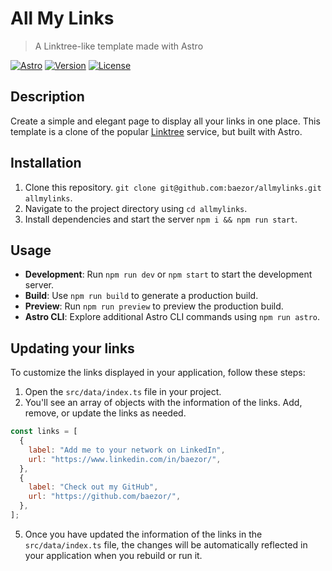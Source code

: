 # All My Links

> A Linktree-like template made with Astro

[![Astro](https://img.shields.io/badge/astro-4.7.1-blue.svg)](https://astro.build)
[![Version](https://img.shields.io/badge/version-0.0.1-blue.svg)](https://github.com/baezor/allmylinks)
[![License](https://img.shields.io/badge/license-MIT-green.svg)](https://opensource.org/licenses/MIT)

## Description

Create a simple and elegant page to display all your links in one place.
This template is a clone of the popular [Linktree](https://linktr.ee/) service, but built with Astro.

## Installation

1. Clone this repository. `git clone git@github.com:baezor/allmylinks.git allmylinks`.
2. Navigate to the project directory using `cd allmylinks`.
3. Install dependencies and start the server `npm i && npm run start`.

## Usage

- **Development**: Run `npm run dev` or `npm start` to start the development server.
- **Build**: Use `npm run build` to generate a production build.
- **Preview**: Run `npm run preview` to preview the production build.
- **Astro CLI**: Explore additional Astro CLI commands using `npm run astro`.

## Updating your links

To customize the links displayed in your application, follow these steps:

1. Open the `src/data/index.ts` file in your project.
2. You'll see an array of objects with the information of the links. Add, remove, or update the links as needed.

```javascript
const links = [
  {
    label: "Add me to your network on LinkedIn",
    url: "https://www.linkedin.com/in/baezor/",
  },
  {
    label: "Check out my GitHub",
    url: "https://github.com/baezor/",
  },
];
```

5. Once you have updated the information of the links in the `src/data/index.ts` file, the changes will be automatically reflected in your application when you rebuild or run it.
